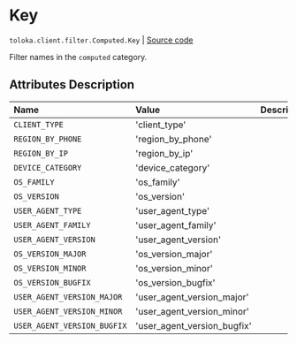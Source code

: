 # Key
`toloka.client.filter.Computed.Key` | [Source code](https://github.com/Toloka/toloka-kit/blob/v1.1.2/src/client/filter.py#L203)

Filter names in the `computed` category.

## Attributes Description

| Name | Value | Description |
| :------| :-----------| :----------| 
`CLIENT_TYPE`|'client_type'|
`REGION_BY_PHONE`|'region_by_phone'|
`REGION_BY_IP`|'region_by_ip'|
`DEVICE_CATEGORY`|'device_category'|
`OS_FAMILY`|'os_family'|
`OS_VERSION`|'os_version'|
`USER_AGENT_TYPE`|'user_agent_type'|
`USER_AGENT_FAMILY`|'user_agent_family'|
`USER_AGENT_VERSION`|'user_agent_version'|
`OS_VERSION_MAJOR`|'os_version_major'|
`OS_VERSION_MINOR`|'os_version_minor'|
`OS_VERSION_BUGFIX`|'os_version_bugfix'|
`USER_AGENT_VERSION_MAJOR`|'user_agent_version_major'|
`USER_AGENT_VERSION_MINOR`|'user_agent_version_minor'|
`USER_AGENT_VERSION_BUGFIX`|'user_agent_version_bugfix'|
